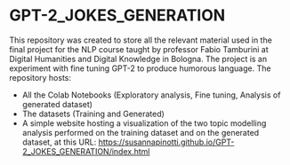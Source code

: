 # GPT-2_JOKES_GENERATION

This repository was created to store all the relevant material used in the final project for the NLP course taught by professor Fabio Tamburini at Digital Humanities and Digital Knowledge in Bologna. The project is an experiment with fine tuning GPT-2 to produce humorous language. The repository hosts: 
- All the Colab Notebooks (Exploratory analysis, Fine tuning, Analysis of generated dataset)
- The datasets (Training and Generated)
- A simple website hosting a visualization of the two topic modelling analysis performed on the training dataset and on the generated dataset, at this URL: https://susannapinotti.github.io/GPT-2_JOKES_GENERATION/index.html

